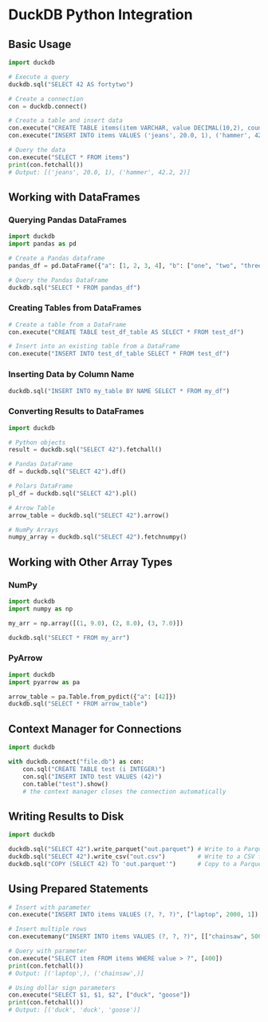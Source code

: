 # DuckDB Python Integration

## Basic Usage

```python
import duckdb

# Execute a query
duckdb.sql("SELECT 42 AS fortytwo")

# Create a connection
con = duckdb.connect()

# Create a table and insert data
con.execute("CREATE TABLE items(item VARCHAR, value DECIMAL(10,2), count INTEGER)")
con.execute("INSERT INTO items VALUES ('jeans', 20.0, 1), ('hammer', 42.2, 2)")

# Query the data
con.execute("SELECT * FROM items")
print(con.fetchall())
# Output: [('jeans', 20.0, 1), ('hammer', 42.2, 2)]
```

## Working with DataFrames

### Querying Pandas DataFrames

```python
import duckdb
import pandas as pd

# Create a Pandas dataframe
pandas_df = pd.DataFrame({"a": [1, 2, 3, 4], "b": ["one", "two", "three", "four"]})

# Query the Pandas DataFrame
duckdb.sql("SELECT * FROM pandas_df")
```

### Creating Tables from DataFrames

```python
# Create a table from a DataFrame
con.execute("CREATE TABLE test_df_table AS SELECT * FROM test_df")

# Insert into an existing table from a DataFrame
con.execute("INSERT INTO test_df_table SELECT * FROM test_df")
```

### Inserting Data by Column Name

```python
duckdb.sql("INSERT INTO my_table BY NAME SELECT * FROM my_df")
```

### Converting Results to DataFrames

```python
import duckdb

# Python objects
result = duckdb.sql("SELECT 42").fetchall()   

# Pandas DataFrame
df = duckdb.sql("SELECT 42").df()         

# Polars DataFrame
pl_df = duckdb.sql("SELECT 42").pl()         

# Arrow Table
arrow_table = duckdb.sql("SELECT 42").arrow()      

# NumPy Arrays
numpy_array = duckdb.sql("SELECT 42").fetchnumpy() 
```

## Working with Other Array Types

### NumPy

```python
import duckdb
import numpy as np

my_arr = np.array([(1, 9.0), (2, 8.0), (3, 7.0)])

duckdb.sql("SELECT * FROM my_arr")
```

### PyArrow

```python
import duckdb
import pyarrow as pa

arrow_table = pa.Table.from_pydict({"a": [42]})
duckdb.sql("SELECT * FROM arrow_table")
```

## Context Manager for Connections

```python
import duckdb

with duckdb.connect("file.db") as con:
    con.sql("CREATE TABLE test (i INTEGER)")
    con.sql("INSERT INTO test VALUES (42)")
    con.table("test").show()
    # the context manager closes the connection automatically
```

## Writing Results to Disk

```python
import duckdb

duckdb.sql("SELECT 42").write_parquet("out.parquet") # Write to a Parquet file
duckdb.sql("SELECT 42").write_csv("out.csv")         # Write to a CSV file
duckdb.sql("COPY (SELECT 42) TO 'out.parquet'")      # Copy to a Parquet file
```

## Using Prepared Statements

```python
# Insert with parameter
con.execute("INSERT INTO items VALUES (?, ?, ?)", ["laptop", 2000, 1])

# Insert multiple rows
con.executemany("INSERT INTO items VALUES (?, ?, ?)", [["chainsaw", 500, 10], ["iphone", 300, 2]])

# Query with parameter
con.execute("SELECT item FROM items WHERE value > ?", [400])
print(con.fetchall())
# Output: [('laptop',), ('chainsaw',)]

# Using dollar sign parameters
con.execute("SELECT $1, $1, $2", ["duck", "goose"])
print(con.fetchall())
# Output: [('duck', 'duck', 'goose')]
```